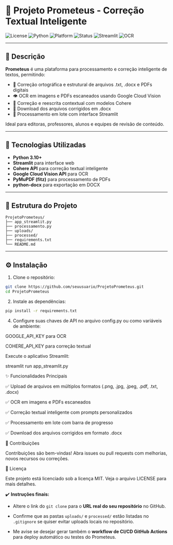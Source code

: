 # 📄 Projeto Prometeus - Correção Textual Inteligente

![License](https://img.shields.io/badge/license-MIT-green.svg)
![Python](https://img.shields.io/badge/python-3.10%2B-blue)
![Platform](https://img.shields.io/badge/platform-Windows%20%7C%20Linux-lightgrey)
![Status](https://img.shields.io/badge/status-Estável-brightgreen)
![Streamlit](https://img.shields.io/badge/built%20with-Streamlit-red)
![OCR](https://img.shields.io/badge/OCR-Google%20Vision-blue)

---

## 📝 Descrição

**Prometeus** é uma plataforma para processamento e correção inteligente de textos, permitindo:

- 📝 Correção ortográfica e estrutural de arquivos .txt, .docx e PDFs digitais
- 👁️ OCR em imagens e PDFs escaneados usando Google Cloud Vision
- 🧠 Correção e reescrita contextual com modelos Cohere
- 💾 Download dos arquivos corrigidos em .docx
- 🔄 Processamento em lote com interface Streamlit

Ideal para editoras, professores, alunos e equipes de revisão de conteúdo.

---

## 🚀 Tecnologias Utilizadas

- **Python 3.10+**
- **Streamlit** para interface web
- **Cohere API** para correção textual inteligente
- **Google Cloud Vision API** para OCR
- **PyMuPDF (fitz)** para processamento de PDFs
- **python-docx** para exportação em DOCX

---
## 📂 Estrutura do Projeto
```
ProjetoPrometeus/
├── app_streamlit.py
├── processamento.py
├── uploads/
├── processed/
├── requirements.txt
└── README.md
```
---

## ⚙️ Instalação

1. Clone o repositório:
```bash
git clone https://github.com/seuusuario/ProjetoPrometeus.git
cd ProjetoPrometeus
```
2. Instale as dependências:
```bash
pip install -r requirements.txt
```
4. Configure suas chaves de API no arquivo config.py ou como variáveis de ambiente:

GOOGLE_API_KEY para OCR

COHERE_API_KEY para correção textual

Execute o aplicativo Streamlit:

streamlit run app_streamlit.py

✨ Funcionalidades Principais

✅ Upload de arquivos em múltiplos formatos (.png, .jpg, .jpeg, .pdf, .txt, .docx)

✅ OCR em imagens e PDFs escaneados

✅ Correção textual inteligente com prompts personalizados

✅ Processamento em lote com barra de progresso

✅ Download dos arquivos corrigidos em formato .docx

🤝 Contribuições

Contribuições são bem-vindas! Abra issues ou pull requests com melhorias, novos recursos ou correções.

📄 Licença

Este projeto está licenciado sob a licença MIT. Veja o arquivo LICENSE para mais detalhes.


✔️ **Instruções finais:**

- Altere o link do `git clone` para o **URL real do seu repositório** no GitHub.

- Confirme que as pastas `uploads/` e `processed/` estão listadas no `.gitignore` se quiser evitar uploads locais no repositório.

- Me avise se desejar gerar também o **workflow de CI/CD GitHub Actions** para deploy automático ou testes do Prometeus.




